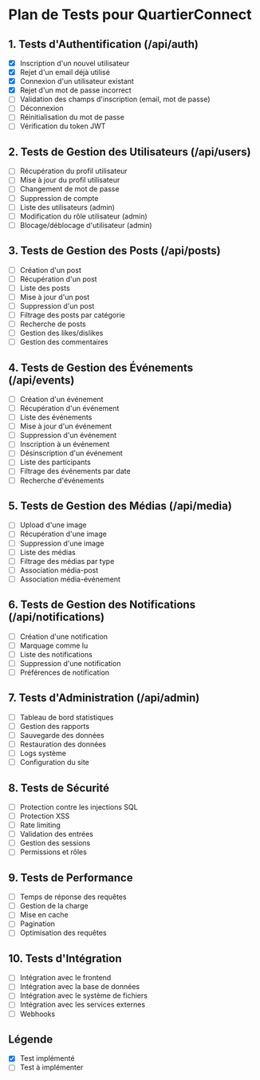 # Plan de Tests pour QuartierConnect

## 1. Tests d'Authentification (/api/auth)
- [x] Inscription d'un nouvel utilisateur
- [x] Rejet d'un email déjà utilisé
- [x] Connexion d'un utilisateur existant
- [x] Rejet d'un mot de passe incorrect
- [ ] Validation des champs d'inscription (email, mot de passe)
- [ ] Déconnexion
- [ ] Réinitialisation du mot de passe
- [ ] Vérification du token JWT

## 2. Tests de Gestion des Utilisateurs (/api/users)
- [ ] Récupération du profil utilisateur
- [ ] Mise à jour du profil utilisateur
- [ ] Changement de mot de passe
- [ ] Suppression de compte
- [ ] Liste des utilisateurs (admin)
- [ ] Modification du rôle utilisateur (admin)
- [ ] Blocage/déblocage d'utilisateur (admin)

## 3. Tests de Gestion des Posts (/api/posts)
- [ ] Création d'un post
- [ ] Récupération d'un post
- [ ] Liste des posts
- [ ] Mise à jour d'un post
- [ ] Suppression d'un post
- [ ] Filtrage des posts par catégorie
- [ ] Recherche de posts
- [ ] Gestion des likes/dislikes
- [ ] Gestion des commentaires

## 4. Tests de Gestion des Événements (/api/events)
- [ ] Création d'un événement
- [ ] Récupération d'un événement
- [ ] Liste des événements
- [ ] Mise à jour d'un événement
- [ ] Suppression d'un événement
- [ ] Inscription à un événement
- [ ] Désinscription d'un événement
- [ ] Liste des participants
- [ ] Filtrage des événements par date
- [ ] Recherche d'événements

## 5. Tests de Gestion des Médias (/api/media)
- [ ] Upload d'une image
- [ ] Récupération d'une image
- [ ] Suppression d'une image
- [ ] Liste des médias
- [ ] Filtrage des médias par type
- [ ] Association média-post
- [ ] Association média-événement

## 6. Tests de Gestion des Notifications (/api/notifications)
- [ ] Création d'une notification
- [ ] Marquage comme lu
- [ ] Liste des notifications
- [ ] Suppression d'une notification
- [ ] Préférences de notification

## 7. Tests d'Administration (/api/admin)
- [ ] Tableau de bord statistiques
- [ ] Gestion des rapports
- [ ] Sauvegarde des données
- [ ] Restauration des données
- [ ] Logs système
- [ ] Configuration du site

## 8. Tests de Sécurité
- [ ] Protection contre les injections SQL
- [ ] Protection XSS
- [ ] Rate limiting
- [ ] Validation des entrées
- [ ] Gestion des sessions
- [ ] Permissions et rôles

## 9. Tests de Performance
- [ ] Temps de réponse des requêtes
- [ ] Gestion de la charge
- [ ] Mise en cache
- [ ] Pagination
- [ ] Optimisation des requêtes

## 10. Tests d'Intégration
- [ ] Intégration avec le frontend
- [ ] Intégration avec la base de données
- [ ] Intégration avec le système de fichiers
- [ ] Intégration avec les services externes
- [ ] Webhooks

## Légende
- [x] Test implémenté
- [ ] Test à implémenter
